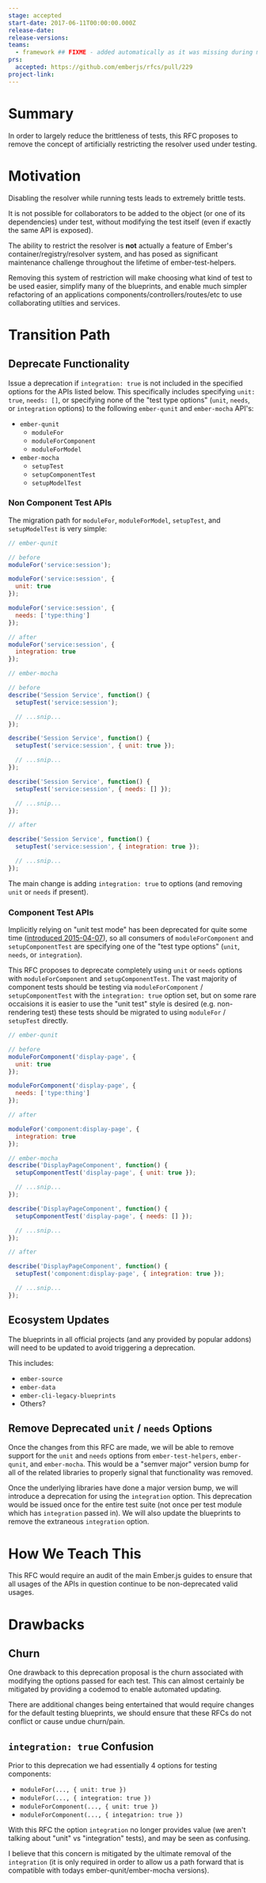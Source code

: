 ```yaml
---
stage: accepted
start-date: 2017-06-11T00:00:00.000Z
release-date:
release-versions:
teams:
  - framework ## FIXME - added automatically as it was missing during migration
prs:
  accepted: https://github.com/emberjs/rfcs/pull/229
project-link:
---
```


# Summary

In order to largely reduce the brittleness of tests, this RFC proposes to
remove the concept of artificially restricting the resolver used under
testing.

# Motivation

Disabling the resolver while running tests leads to extremely brittle tests.

It is not possible for collaborators to be added to the object (or one
of its dependencies) under test, without modifying the test itself (even if
exactly the same API is exposed).

The ability to restrict the resolver is **not** actually a feature of Ember's
container/registry/resolver system, and has posed as significant maintenance
challenge throughout the lifetime of ember-test-helpers.

Removing this system of restriction will make choosing what kind of test to
be used easier, simplify many of the blueprints, and enable much simpler refactoring
of an applications components/controllers/routes/etc to use collaborating utilties
and services.

# Transition Path

## Deprecate Functionality

Issue a deprecation if `integration: true` is not included in the specified
options for the APIs listed below. This specifically includes specifying
`unit: true`, `needs: []`, or specifying none of the "test type options"
(`unit`, `needs`, or `integration` options) to the following `ember-qunit`
and `ember-mocha` API's:

* `ember-qunit`
  * `moduleFor`
  * `moduleForComponent`
  * `moduleForModel`
* `ember-mocha`
  * `setupTest`
  * `setupComponentTest`
  * `setupModelTest`

### Non Component Test APIs

The migration path for `moduleFor`, `moduleForModel`, `setupTest`, and
`setupModelTest` is very simple:

```js
// ember-qunit

// before
moduleFor('service:session');

moduleFor('service:session', {
  unit: true
});

moduleFor('service:session', {
  needs: ['type:thing']
});

// after
moduleFor('service:session', {
  integration: true
});
```

```js
// ember-mocha

// before
describe('Session Service', function() {
  setupTest('service:session');

  // ...snip...
});

describe('Session Service', function() {
  setupTest('service:session', { unit: true });

  // ...snip...
});

describe('Session Service', function() {
  setupTest('service:session', { needs: [] });

  // ...snip...
});

// after

describe('Session Service', function() {
  setupTest('service:session', { integration: true });

  // ...snip...
});
```

The main change is adding `integration: true` to options (and removing `unit` or `needs`
if present).

### Component Test APIs

Implicitly relying on "unit test mode" has been deprecated for quite some time
([introduced 2015-04-07](https://github.com/emberjs/ember-test-helpers/pull/38)),
so all consumers of `moduleForComponent` and `setupComponentTest` are specifying
one of the "test type options" (`unit`, `needs`, or `integration`).

This RFC proposes to deprecate completely using `unit` or `needs` options with
`moduleForComponent` and `setupComponentTest`. The vast majority of component tests
should be testing via `moduleForComponent` / `setupComponentTest` with the `integration: true`
option set, but on some rare occaisions it is easier to use the "unit test" style is
desired (e.g. non-rendering test) these tests should be migrated to using `moduleFor`
/ `setupTest` directly.

```js
// ember-qunit

// before
moduleForComponent('display-page', {
  unit: true
});

moduleForComponent('display-page', {
  needs: ['type:thing']
});

// after

moduleFor('component:display-page', {
  integration: true
});
```

```js
// ember-mocha
describe('DisplayPageComponent', function() {
  setupComponentTest('display-page', { unit: true });

  // ...snip...
});

describe('DisplayPageComponent', function() {
  setupComponentTest('display-page', { needs: [] });

  // ...snip...
});

// after

describe('DisplayPageComponent', function() {
  setupTest('component:display-page', { integration: true });

  // ...snip...
});
```

## Ecosystem Updates

The blueprints in all official projects (and any provided by popular
addons) will need to be updated to avoid triggering a deprecation.

This includes:

* `ember-source`
* `ember-data`
* `ember-cli-legacy-blueprints`
* Others?

## Remove Deprecated `unit` / `needs` Options

Once the changes from this RFC are made, we will be able to remove
support for the `unit` and `needs` options from `ember-test-helpers`,
`ember-qunit`, and `ember-mocha`. This would be a "semver major"
version bump for all of the related libraries to properly signal that
functionality was removed.

Once the underlying libraries have done a major version bump, we will
introduce a deprecation for using the `integration` option. This
deprecation would be issued once for the entire test suite (not once
per test module which has `integration` passed in). We will also update
the blueprints to remove the extraneous `integration` option.

# How We Teach This

This RFC would require an audit of the main Ember.js guides to ensure
that all usages of the APIs in question continue to be non-deprecated
valid usages.

# Drawbacks

## Churn

One drawback to this deprecation proposal is the churn associated with
modifying the options passed for each test. This can almost certainly
be mitigated by providing a codemod to enable automated updating.

There are additional changes being entertained that would require changes
for the default testing blueprints, we should ensure that these RFCs do not
conflict or cause undue churn/pain.

## `integration: true` Confusion

Prior to this deprecation we had essentially 4 options for testing components:

* `moduleFor(..., { unit: true })`
* `moduleFor(..., { integration: true })`
* `moduleForComponent(..., { unit: true })`
* `moduleForComponent(..., { integatrion: true })`

With this RFC the option `integration` no longer provides value (we aren't talking
about "unit" vs "integration" tests), and may be seen as confusing.

I believe that this concern is mitigated by the ultimate removal of the `integration`
(it is only required in order to allow us a path forward that is compatible with
todays ember-qunit/ember-mocha versions).
